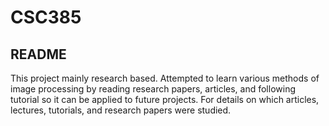 # CSC385
## README

This project mainly research based. Attempted to learn various methods of image processing by reading research papers, articles, and following tutorial so it can be applied to future projects. For details on which articles, lectures, tutorials, and research papers were studied.
